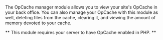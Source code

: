 The OpCache manager module allows you to view your site's OpCache in your back office. You can also manage your OpCache with this module as well, deleting files from the cache, clearing it, and viewing the amount of memory devoted to your cache.

** This module requires your server to have OpCache enabled in PHP. **